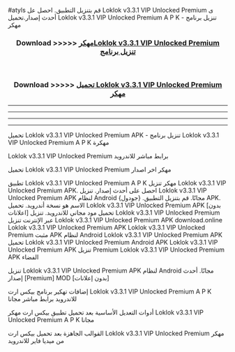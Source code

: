 #atyls قم بتنزيل التطبيق. احصل عل Loklok v3.3.1 VIP Unlocked   Premium  ى أحدث إصدار.تحميل Loklok v3.3.1 VIP Unlocked   Premium  A P K - تنزيل برنامج مهكر



<div align="center">
<h3>Download >>>>> <a href="https://ar-sites.web.app/?ar= Loklok v3.3.1 VIP Unlocked   Premium ">مهكرLoklok v3.3.1 VIP Unlocked   Premium  تنزيل برنامج</a></h3><br>

<h3>Download >>>>> <a href="https://ar-sites.web.app/?ar= Loklok v3.3.1 VIP Unlocked   Premium ">تحميل Loklok v3.3.1 VIP Unlocked   Premium  مهكر</a></h3>
</div>


----------------------------------------------------------

----------------------------------------------------------

----------------------------------------------------------

----------------------------------------------------------


تحميل Loklok v3.3.1 VIP Unlocked   Premium  APK - تنزيل برنامج Loklok v3.3.1 VIP Unlocked   Premium  A P K مهكرة

Loklok v3.3.1 VIP Unlocked   Premium  برابط مباشر للاندرويد

تحميل Loklok v3.3.1 VIP Unlocked   Premium  مهكر اخر اصدار

تطبيق Loklok v3.3.1 VIP Unlocked   Premium  A P K مهكر
تنزيل Loklok v3.3.1 VIP Unlocked   Premium  APK. احصل على أحدث إصدار.
تنزيل Loklok v3.3.1 VIP Unlocked   Premium  APK لنظام Android مجانًا.
قم بتنزيل التطبيق. {جودول} APK. الاسم هو نسخة أندرويد.
تحميل Loklok v3.3.1 VIP Unlocked   Premium  APK [بدون اعلانات]
تحميل مود مجاني للاندرويد.
تنزيل Loklok v3.3.1 VIP Unlocked   Premium  عبر الإنترنت
تنزيل Loklok v3.3.1 VIP Unlocked   Premium  APK
download.online Loklok v3.3.1 VIP Unlocked   Premium  APK
Loklok v3.3.1 VIP Unlocked   Premium  مثبت APK لنظام Android
Loklok v3.3.1 VIP Unlocked   Premium  APK
تحميل Loklok v3.3.1 VIP Unlocked   Premium  Android APK
Loklok v3.3.1 VIP Unlocked   Premium  APK تنزيل Premium
Loklok v3.3.1 VIP Unlocked   Premium  APK الفضاء

تنزيل Loklok v3.3.1 VIP Unlocked   Premium  APK لنظام Android مجانًا. أحدث إصدار [Premium] MOD [بدون إعلانات]

إضافات تهكير برنامج بيكس ارت Loklok v3.3.1 VIP Unlocked   Premium  A P K للاندرويد برابط مباشر مجانا

أدوات التعديل الأساسية بعد تحميل تطبيق بيكس ارت مهكر Loklok v3.3.1 VIP Unlocked   Premium  A P K مجانا

القوالب الجاهزة بعد تحميل بيكس ارت Loklok v3.3.1 VIP Unlocked   Premium  مهكر من ميديا فاير للاندرويد



